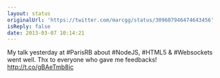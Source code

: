 ```yaml
---
layout: status
originalUrl: 'https://twitter.com/marcgg/status/309607946474643456'
isReply: false
date: 2013-03-07 10:14:21
---
```


My talk yesterday at #ParisRB about #NodeJS, #HTML5 &amp; #Websockets went well. Thx to everyone who gave me feedbacks!  http://t.co/gBAeTmb8ic
